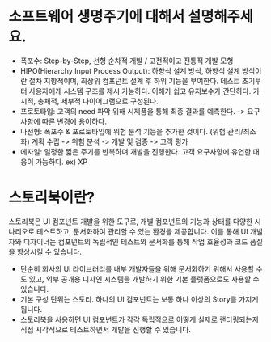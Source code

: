 # 소프트웨어 생명주기에 대해서 설명해주세요.
- 폭포수: Step-by-Step, 선형 순차적 개발 / 고전적이고 전통적 개발 모형
- HIPO(Hierarchy Input Process Output): 하향식 설계 방식, 하향식 설계 방식이란 절차 지항적이며, 최상위 컴포넌트 설계 후 하위 기능을 부여한다. 테스트 초기부터 사용자에게 시스템 구조를 제시 가능하다. 이해가 쉽고 유지보수가 간단하다. 가시적, 총체적, 세부적 다이어그램으로 구성된다.
- 프로토타입: 고객의 need 파악 위해 시제품을 통해 최종 결과를 예측한다. -> 요구사항에 따른 변경에 용이하다.
- 나선형: 폭포수 & 포로토타입에 위험 분석 기능을 추가한 것이다. (위험 관리/최소화) 
        계획 수립 -> 위험 분석 -> 개발 및 검증 -> 고객 평가
- 에자일: 일정한 짧은 주기를 반복하며 개발을 진행한다. 고객 요구사항에 유연한 대응이 가능하다. ex) XP


# 스토리북이란?

스토리북은 UI 컴포넌트 개발을 위한 도구로, 개별 컴포넌트의 기능과 상태를 다양한 시나리오로 테스트하고, 문서화하여 관리할 수 있는 환경을 제공합니다. 이를 통해 UI 개발자와 디자이너는 컴포넌트의 독립적인 테스트와 문서화를 통해 작업 효율성과 코드 품질을 향상시킬 수 있습니다.

- 단순히 회사의 UI 라이브러리를 내부 개발자들을 위해 문서화하기 위해서 사용할 수도 있고, 외부 공개용 디자인 시스템을 개발하기 위한 기본 플랫폼으로도 사용할 수 있습니다.
- 기본 구성 단위는 스토리. 하나의 UI 컴포넌트는 보통 하나 이상의 Story를 가지게 됩니다.
- 스토리북을 사용하면 UI 컴포넌트가 각각 독립적으로 어떻게 실제로 랜더링되는지 직접 시각적으로 테스트하면서 개발을 진행할 수 있습니다.
